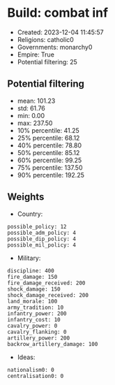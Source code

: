 
# Build: combat inf

- Created: 2023-12-04 11:45:57
- Religions: catholic0
- Governments: monarchy0
- Empire: True
- Potential filtering: 25

## Potential filtering

- mean: 101.23
- std: 61.76
- min: 0.00
- max: 237.50
- 10% percentile: 41.25
- 25% percentile: 68.12
- 40% percentile: 78.80
- 50% percentile: 85.12
- 60% percentile: 99.25
- 75% percentile: 137.50
- 90% percentile: 192.25

## Weights

- Country: 
```
possible_policy: 12
possible_adm_policy: 4
possible_dip_policy: 4
possible_mil_policy: 4

```
- Military: 
```
discipline: 400
fire_damage: 150
fire_damage_received: 200
shock_damage: 150
shock_damage_received: 200
land_morale: 100
army_tradition: 10
infantry_power: 200
infantry_cost: 10
cavalry_power: 0
cavalry_flanking: 0
artillery_power: 200
backrow_artillery_damage: 100

```
- Ideas: 
```
nationalism0: 0
centralisation0: 0

```
